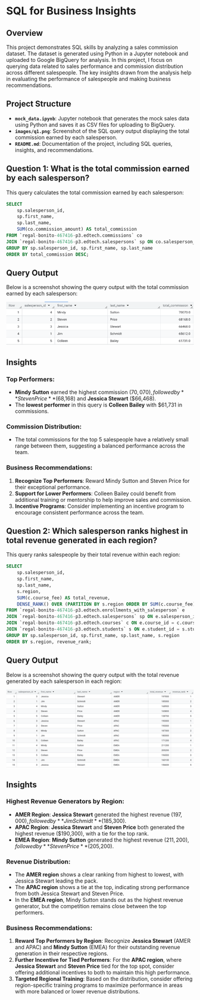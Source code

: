 # SQL for Business Insights

## Overview

This project demonstrates SQL skills by analyzing a sales commission dataset. The dataset is generated using Python in a Jupyter notebook and uploaded to Google BigQuery for analysis. In this project, I focus on querying data related to sales performance and commission distribution across different salespeople. The key insights drawn from the analysis help in evaluating the performance of salespeople and making business recommendations.

## Project Structure

- **`mock_data.ipynb`**: Jupyter notebook that generates the mock sales data using Python and saves it as CSV files for uploading to BigQuery.
- **`images/q1.png`**: Screenshot of the SQL query output displaying the total commission earned by each salesperson.
- **`README.md`**: Documentation of the project, including SQL queries, insights, and recommendations.

## Question 1: What is the total commission earned by each salesperson?

This query calculates the total commission earned by each salesperson:

```sql
SELECT 
    sp.salesperson_id,
    sp.first_name,
    sp.last_name,
    SUM(co.commission_amount) AS total_commission
FROM `regal-bonito-467416-p3.edtech.commissions` co
JOIN `regal-bonito-467416-p3.edtech.salespersons` sp ON co.salesperson_id = sp.salesperson_id
GROUP BY sp.salesperson_id, sp.first_name, sp.last_name
ORDER BY total_commission DESC;
```

## Query Output

Below is a screenshot showing the query output with the total commission earned by each salesperson:

![Total Commission Output](./images/q1.png)

## Insights

### Top Performers:
- **Mindy Sutton** earned the highest commission ($70,070), followed by **Steven Price** ($68,168) and **Jessica Stewart** ($66,468).
- The **lowest performer** in this query is **Colleen Bailey** with $61,731 in commissions.

### Commission Distribution:
- The total commissions for the top 5 salespeople have a relatively small range between them, suggesting a balanced performance across the team.

### Business Recommendations:
1. **Recognize Top Performers**: Reward Mindy Sutton and Steven Price for their exceptional performance.
2. **Support for Lower Performers**: Colleen Bailey could benefit from additional training or mentorship to help improve sales and commission.
3. **Incentive Programs**: Consider implementing an incentive program to encourage consistent performance across the team.

## Question 2: Which salesperson ranks highest in total revenue generated in each region?

This query ranks salespeople by their total revenue within each region:

```sql
SELECT 
    sp.salesperson_id,
    sp.first_name,
    sp.last_name,
    s.region,
    SUM(c.course_fee) AS total_revenue,
    DENSE_RANK() OVER (PARTITION BY s.region ORDER BY SUM(c.course_fee) DESC) AS revenue_rank
FROM `regal-bonito-467416-p3.edtech.enrollments_with_salesperson` e
JOIN `regal-bonito-467416-p3.edtech.salespersons` sp ON e.salesperson_id = sp.salesperson_id
JOIN `regal-bonito-467416-p3.edtech.courses` c ON e.course_id = c.course_id
JOIN `regal-bonito-467416-p3.edtech.students` s ON e.student_id = s.student_id
GROUP BY sp.salesperson_id, sp.first_name, sp.last_name, s.region
ORDER BY s.region, revenue_rank;
```

## Query Output

Below is a screenshot showing the query output with the total revenue generated by each salesperson in each region:

![Total Revenue Output](./images/q2.png)

## Insights

### Highest Revenue Generators by Region:
- **AMER Region**: **Jessica Stewart** generated the highest revenue ($197,000), followed by **Jim Schmidt** ($185,300).
- **APAC Region**: **Jessica Stewart** and **Steven Price** both generated the highest revenue ($190,300), with a tie for the top rank.
- **EMEA Region**: **Mindy Sutton** generated the highest revenue ($211,200), followed by **Steven Price** ($205,200).

### Revenue Distribution:
- The **AMER region** shows a clear ranking from highest to lowest, with Jessica Stewart leading the pack.
- The **APAC region** shows a tie at the top, indicating strong performance from both Jessica Stewart and Steven Price.
- In the **EMEA region**, Mindy Sutton stands out as the highest revenue generator, but the competition remains close between the top performers.

### Business Recommendations:
1. **Reward Top Performers by Region**: Recognize **Jessica Stewart** (AMER and APAC) and **Mindy Sutton** (EMEA) for their outstanding revenue generation in their respective regions.
2. **Further Incentive for Tied Performers**: For the **APAC region**, where **Jessica Stewart** and **Steven Price** tied for the top spot, consider offering additional incentives to both to maintain this high performance.
3. **Targeted Regional Training**: Based on the distribution, consider offering region-specific training programs to maximize performance in areas with more balanced or lower revenue distributions.


